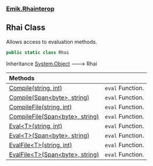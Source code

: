 ### [Emik.Rhainterop](Emik.Rhainterop.md 'Emik.Rhainterop')

## Rhai Class

Allows access to evaluation methods.

```csharp
public static class Rhai
```

Inheritance [System.Object](https://docs.microsoft.com/en-us/dotnet/api/System.Object 'System.Object') &#129106; Rhai

| Methods | |
| :--- | :--- |
| [Compile(string, int)](Rhai.Compile(string,int).md 'Emik.Rhainterop.Rhai.Compile(string, int)') | `eval` Function. |
| [Compile(Span&lt;byte&gt;, string)](Rhai.Compile(Span{Byte},string).md 'Emik.Rhainterop.Rhai.Compile(System.Span<byte>, string)') | `eval` Function. |
| [CompileFile(string, int)](Rhai.CompileFile(string,int).md 'Emik.Rhainterop.Rhai.CompileFile(string, int)') | `eval` Function. |
| [CompileFile(Span&lt;byte&gt;, string)](Rhai.CompileFile(Span{Byte},string).md 'Emik.Rhainterop.Rhai.CompileFile(System.Span<byte>, string)') | `eval` Function. |
| [Eval&lt;T&gt;(string, int)](Rhai.Eval{T}(string,int).md 'Emik.Rhainterop.Rhai.Eval<T>(string, int)') | `eval` Function. |
| [Eval&lt;T&gt;(Span&lt;byte&gt;, string)](Rhai.Eval{T}(Span{Byte},string).md 'Emik.Rhainterop.Rhai.Eval<T>(System.Span<byte>, string)') | `eval` Function. |
| [EvalFile&lt;T&gt;(string, int)](Rhai.EvalFile{T}(string,int).md 'Emik.Rhainterop.Rhai.EvalFile<T>(string, int)') | `eval` Function. |
| [EvalFile&lt;T&gt;(Span&lt;byte&gt;, string)](Rhai.EvalFile{T}(Span{Byte},string).md 'Emik.Rhainterop.Rhai.EvalFile<T>(System.Span<byte>, string)') | `eval` Function. |
